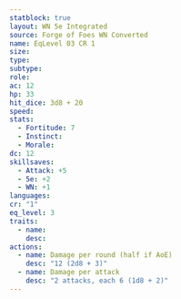 ```yaml
---
statblock: true
layout: WN 5e Integrated
source: Forge of Foes WN Converted
name: EqLevel 03 CR 1
size: 
type: 
subtype: 
role: 
ac: 12
hp: 33
hit_dice: 3d8 + 20
speed: 
stats:
  - Fortitude: 7 
  - Instinct: 
  - Morale: 
dc: 12
skillsaves:
  - Attack: +5
  - 5e: +2
  - WN: +1
languages: 
cr: "1"
eq_level: 3
traits:
  - name: 
    desc: 
actions:
  - name: Damage per round (half if AoE)
    desc: "12 (2d8 + 3)"
  - name: Damage per attack
    desc: "2 attacks, each 6 (1d8 + 2)"
---
```

